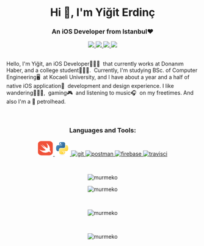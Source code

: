<h1 align="center">Hi 👋, I'm Yiğit Erdinç</h1>
<h3 align="center">An iOS Developer from Istanbul❤️</h3>

<p align="center">
  <a href="mailto:yigiterdinc@gmail.com" target="_blank"> <img src="https://img.shields.io/badge/-yigiterdinc@gmail.com-c14438?style=flat-square&logo=Gmail&logoColor=white&link=mailto:yigiterdinc@gmail.com"/> </a>
  <a href="https://www.linkedin.com/in/yigiterdinc" target="_blank"> <img src="https://img.shields.io/badge/-yigiterdinc-blue?style=flat-square&logo=Linkedin&logoColor=white&link=https://www.linkedin.com/in/yigiterdinc/"/> </a>
  <a href="https://medium.com/@yigiterdinc" target="_blank"> <img src="https://img.shields.io/badge/-yigiterdinc-000000?style=flat-square&labelColor=000000&logo=Medium&link=https://medium.com/@yigiterdinc"/> </a>
  <a href="https://dev.to/murmeko" target="_blank"> <img src="https://img.shields.io/badge/DEV-murmeko-000000?style=flat-square&link=https://dev.to/murmeko"/> </a>
</p>

<br>
Hello, I'm Yiğit, an iOS Developer🧑🏻‍💻&nbsp that currently works at Donanım Haber, and a college student👨🏻‍🎓.&nbsp; Currently, I'm studying BSc. of Computer Engineering🖥️&nbsp; at Kocaeli University, and I have about a year and a half of native iOS application📱&nbsp; development and design experience. I like wandering🚶🏻‍♂️,&nbsp;  gaming🎮&nbsp;  and listening to music🎧&nbsp;  on my freetimes. And also I'm a 🚗 petrolhead.
<br>
<br>
<br>

<h3 align="center">Languages and Tools:</h3>

<p align="center">
  <a href="https://developer.apple.com/swift/" target="_blank"> <img src="https://raw.githubusercontent.com/devicons/devicon/master/icons/swift/swift-original.svg" alt="swift" width="40" height="40"/> </a>
  <a href="https://www.python.org" target="_blank"> <img src="https://raw.githubusercontent.com/devicons/devicon/master/icons/python/python-original.svg" alt="python" width="40" height="40"/> </a>
  <a href="https://git-scm.com/" target="_blank"> <img src="https://www.vectorlogo.zone/logos/git-scm/git-scm-icon.svg" alt="git" width="40" height="40"/> </a>
  <a href="https://postman.com" target="_blank"> <img src="https://www.vectorlogo.zone/logos/getpostman/getpostman-icon.svg" alt="postman" width="40" height="40"/> </a>
  <a href="https://firebase.google.com/" target="_blank"> <img src="https://www.vectorlogo.zone/logos/firebase/firebase-icon.svg" alt="firebase" width="40" height="40"/> </a>
  <a href="https://travis-ci.org" target="_blank"> <img src="https://www.vectorlogo.zone/logos/travis-ci/travis-ci-icon.svg" alt="travisci" width="40" height="40"/> </a>
</p>

<br>

<p align="center">
  <img src="https://github-readme-stats.vercel.app/api?username=murmeko&show_icons=true&locale=en&theme=dark" alt="murmeko" />
</p>

<p align="center">
  <img src="https://github-readme-streak-stats.herokuapp.com/?user=murmeko&theme=dark" alt="murmeko" />
</p>

<br>

<p align="center">
  <img src="https://github-readme-stats.vercel.app/api/top-langs?username=murmeko&show_icons=true&locale=en&theme=dark&layout=compact" alt="murmeko" />
</p>

<br>

<p align="center"> <img src="https://komarev.com/ghpvc/?username=murmeko&label=Profile%20views&color=0e75b6&style=flat" alt="murmeko" /> </p>
